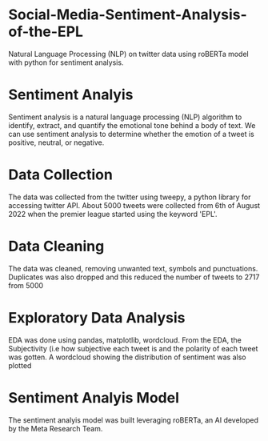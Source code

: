 # Social-Media-Sentiment-Analysis-of-the-EPL
Natural Language Processing (NLP) on twitter data using roBERTa model with python for sentiment analysis.
# Sentiment Analyis
Sentiment analysis is a natural language processing (NLP) algorithm to identify, extract, and quantify the emotional tone behind a body of text. We can use sentiment analysis to determine whether the emotion of a tweet is positive, neutral, or negative.
# Data Collection
The data was collected from the twitter using tweepy, a python library for accessing twitter API. About 5000 tweets were collected from 6th of August 2022 when the premier league started using the keyword 'EPL'. 
# Data Cleaning
The data was cleaned, removing unwanted text, symbols and punctuations. Duplicates was also dropped and this reduced the number of tweets to 2717 from 5000
# Exploratory Data Analysis
EDA was done using pandas, matplotlib, wordcloud. From the EDA, the Subjectivity (i.e how subjective each tweet is and the polarity of each tweet was gotten.
A wordcloud showing the distribution of sentiment was also plotted
# Sentiment Analyis Model
The sentiment analyis model was built leveraging roBERTa, an AI developed by the Meta Research Team.
